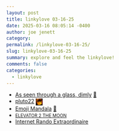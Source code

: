 ```yaml
---
layout: post
title: 𝚕𝚒𝚗𝚔𝚢𝚕𝚘𝚟𝚎 𝟶𝟹-𝟷𝟼-𝟸𝟻
date: 2025-03-16 08:05:14 -0400
author: joe jenett
category: 
permalink: /linkylove-03-16-25/
slug: linkylove-03-16-25
summary: explore and feel the linkylove!
comments: false
categories:
  - linkylove
---
```

<ul class="linkylove">
	<li><a title="Jeremy John" href="https://glassdimly.com/">As seen through a glass, dimly</a> <a title="source" href="https://pinboard.in/u:jimcmcdonald">📌</a></li>
	<li><a href="https://pluto22.neocities.org/">pluto22</a>  <a href="https://pinboard.in/u:ramblinggit" title="thx Brad!"><img src="/images/brad.png" width="18" height="18" alt="thx Brad!" style="vertical-align:middle;"></a></li>
	<li><a href="https://strangestloop.io/emoji-mandala/">Emoji Mandala</a> <a title="source" href="https://pinboard.in/u:bschlagel">📌</a></li>
	<li><a title="felicity" href="https://elevator-to-the-moon.neocities.org/"><small>ELEVATOR 2 THE MOON</small></a></li>
	<li><a title="Viatrix" href="https://vivivi.leprd.space/fun/">Internet Rando Extraordinaire</a></li>
</ul>

<a style="display:none;" href="https://brid.gy/publish/mastodon"><small>(cross-posted to mastodon)</small></a>